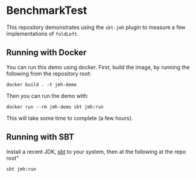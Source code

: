# BenchmarkTest

This repository demonstrates using the `sbt-jmh` plugin to measure a few implementations of `foldLeft`.

## Running with Docker
You can run this demo using docker. First, build the image, by running the following from the repository root:
```
docker build . -t jmh-demo
```

Then you can run the demo with:
```
docker run --rm jmh-demo sbt jmh:run
```

This will take some time to complete (a few hours).

## Running with SBT
Install a recent JDK, [sbt](https://www.scala-sbt.org/) to your system, then at the following at the repo root"
```
sbt jmh:run
```

